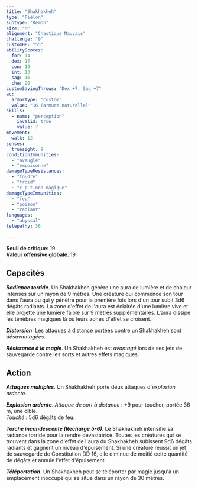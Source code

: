 ```yaml
---
title: "Shakhakheh"
type: "Fiélon"
subtype: "Démon"
size: "M"
alignment: "Chaotique Mauvais"
challenge: "9"
customHP: "55"
abilityScores:
  for: 14
  dex: 17
  con: 19
  int: 13
  sag: 16
  cha: 20
customSavingThrows: "Dex +7, Sag +7"
ac:
  armorType: "custom"
  value: "16 (armure naturelle)"
skills:
  - name: "perception"
    invalid: true
    value: 7
movement:
  walk: 12
senses:
  truesight: 9
conditionImmunities:
  - "aveugle"
  - "empoisonne"
damageTypeResistances:
  - "foudre"
  - "froid"
  - "c-p-t-non-magique"
damageTypeImmunities:
  - "feu"
  - "poison"
  - "radiant"
languages:
  - "abyssal"
telepathy: 36

---
```

**Seuil de critique**: 19            
**Valeur offensive globale**: 19     
## Capacités
_**Radiance torride**_. Un Shakhakheh génère une aura de lumière et de chaleur intenses sur un rayon de 9 mètres. Une créature qui commence son tour dans l'aura ou qui y pénètre pour la première fois lors d'un tour subit 3d6 dégâts radiants. La zone d'effet de l'aura est éclairée d'une lumière vive et elle projette une lumière faible sur 9 mètres supplémentaires. L'aura dissipe les ténèbres magiques là où leurs zones d'effet se croisent.

_**Distorsion**_. Les attaques à distance portées contre un Shakhakheh sont _désavantagées_.

_**Résistance à la magie**_. Un Shakhakheh est _avantagé_ lors de ses jets de sauvegarde contre les sorts et autres effets magiques.

## Action
_**Attaques multiples**_. Un Shakhakheh porte deux attaques d'_explosion ardente_.

_**Explosion ardente**_. _Attaque de sort à distance_ : +9 pour toucher, portée 36 m, une cible.  
_Touché_ : 5d6 dégâts de feu.

_**Torche incandescente (Recharge 5-6)**_. Le Shakhakheh intensifie sa radiance torride pour la rendre dévastatrice. Toutes les créatures qui se trouvent dans la zone d'effet de l'aura du Shakhakheh subissent 9d6 dégâts radiants et gagnent un niveau d'épuisement. Si une créature réussit un jet de sauvegarde de Constitution DD 16, elle diminue de moitié cette quantité de dégâts et annule l'effet d'épuisement.

_**Téléportation**_. Un Shakhakheh peut se téléporter par magie jusqu'à un emplacement inoccupé qui se situe dans un rayon de 30 mètres.
